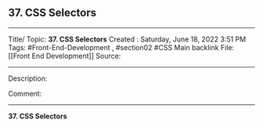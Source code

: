## 37. CSS Selectors

---

Title/ Topic: __37. CSS Selectors__
Created : Saturday, June 18, 2022 3:51 PM
Tags: #Front-End-Development , #section02  #CSS 
Main backlink File:[[Front End Development]]
Source: 

---
Description: 

Comment: 

---

__37. CSS Selectors__


